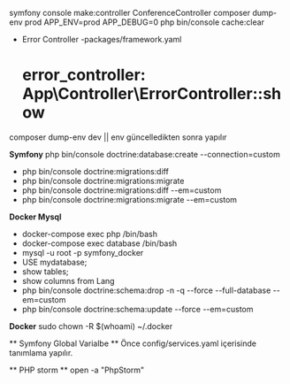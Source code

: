 symfony console make:controller ConferenceController
composer dump-env prod
APP_ENV=prod APP_DEBUG=0 php bin/console cache:clear

- Error Controller
  -packages/framework.yaml
  # error_controller: App\Controller\ErrorController::show

composer dump-env dev || env güncelledikten sonra yapılır


**Symfony**
php bin/console doctrine:database:create --connection=custom
* php bin/console doctrine:migrations:diff
* php bin/console doctrine:migrations:migrate
* php bin/console doctrine:migrations:diff --em=custom
* php bin/console doctrine:migrations:migrate --em=custom

**Docker Mysql**
* docker-compose exec php /bin/bash
* docker-compose exec database /bin/bash
*   mysql -u root -p symfony_docker
* USE mydatabase;
*   show tables;
*   show columns from Lang
* php bin/console doctrine:schema:drop -n -q --force --full-database --em=custom
* php bin/console doctrine:schema:update --force --em=custom


**Docker**
sudo chown -R $(whoami) ~/.docker



** Symfony Global Varialbe ** 
Önce config/services.yaml içerisinde tanımlama yapılır.


** PHP storm **
open -a "PhpStorm"
